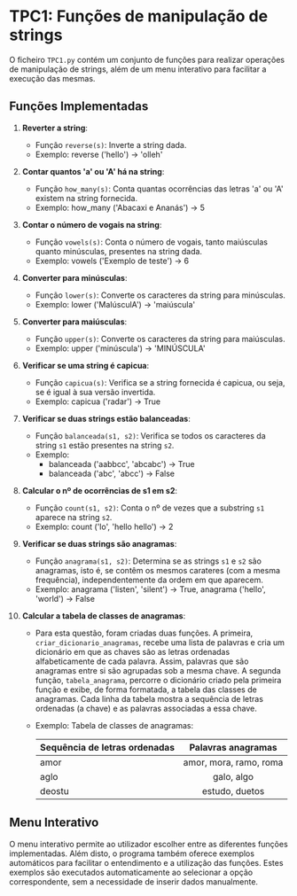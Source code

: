 # TPC1: Funções de manipulação de strings

O ficheiro `TPC1.py` contém um conjunto de funções para realizar operações de manipulação de strings, além de um menu interativo para facilitar a execução das mesmas.

## Funções Implementadas

1. **Reverter a string**:
   - Função `reverse(s)`: Inverte a string dada.
   - Exemplo: reverse ('hello') → 'olleh'

2. **Contar quantos 'a' ou 'A' há na string**:
   - Função `how_many(s)`: Conta quantas ocorrências das letras 'a' ou 'A' existem na string fornecida.
   - Exemplo: how_many ('Abacaxi e Ananás') → 5


3. **Contar o número de vogais na string**:
   - Função `vowels(s)`: Conta o número de vogais, tanto maiúsculas quanto minúsculas, presentes na string dada.
   - Exemplo: vowels ('Exemplo de teste') → 6

4. **Converter para minúsculas**:
   - Função `lower(s)`: Converte os caracteres da string para minúsculas.
   - Exemplo: lower ('MaIúsculA') → 'maiúscula'

5. **Converter para maiúsculas**:
   - Função `upper(s)`: Converte os caracteres da string para maiúsculas.
   - Exemplo: upper ('minúscula') → 'MINÚSCULA'

6. **Verificar se uma string é capicua**:
   - Função `capicua(s)`: Verifica se a string fornecida é capicua, ou seja, se é igual à sua versão invertida.
   - Exemplo: capicua ('radar') → True

7. **Verificar se duas strings estão balanceadas**:
   - Função `balanceada(s1, s2)`: Verifica se todos os caracteres da string `s1` estão presentes na string `s2`.
   - Exemplo:
      - balanceada ('aabbcc', 'abcabc') → True
      - balanceada ('abc', 'abcc') → False

8. **Calcular o nº de ocorrências de s1 em s2**:
   - Função `count(s1, s2)`: Conta o nº de vezes que a substring `s1` aparece na string `s2`.
   - Exemplo: count ('lo', 'hello hello') → 2

9. **Verificar se duas strings são anagramas**:
   - Função `anagrama(s1, s2)`: Determina se as strings `s1` e `s2` são anagramas, isto é, se contêm os mesmos carateres (com a mesma frequência), independentemente da ordem em que aparecem.
   - Exemplo: anagrama ('listen', 'silent') → True, anagrama ('hello', 'world') → False

10. **Calcular a tabela de classes de anagramas**:
    - Para esta questão, foram criadas duas funções. A primeira, `criar_dicionario_anagramas`, recebe uma lista de palavras e cria um dicionário em que as chaves são as letras ordenadas alfabeticamente de cada palavra. Assim, palavras que são anagramas entre si são agrupadas sob a mesma chave. A segunda função, `tabela_anagrama`, percorre o dicionário criado pela primeira função e exibe, de forma formatada, a tabela das classes de anagramas. Cada linha da tabela mostra a sequência de letras ordenadas (a chave) e as palavras associadas a essa chave.
    - Exemplo: 
      Tabela de classes de anagramas:
      
      | Sequência de letras ordenadas        | Palavras anagramas| 
      | ------------- |:-------------:| 
      | amor          | amor, mora, ramo, roma  |
      | aglo          | galo, algo      | 
      | deostu        | estudo, duetos |

## Menu Interativo

O menu interativo permite ao utilizador escolher entre as diferentes funções implementadas. Além disto, o programa também oferece exemplos automáticos para facilitar o entendimento e a utilização das funções. Estes exemplos são executados automaticamente ao selecionar a opção correspondente, sem a necessidade de inserir dados manualmente.
